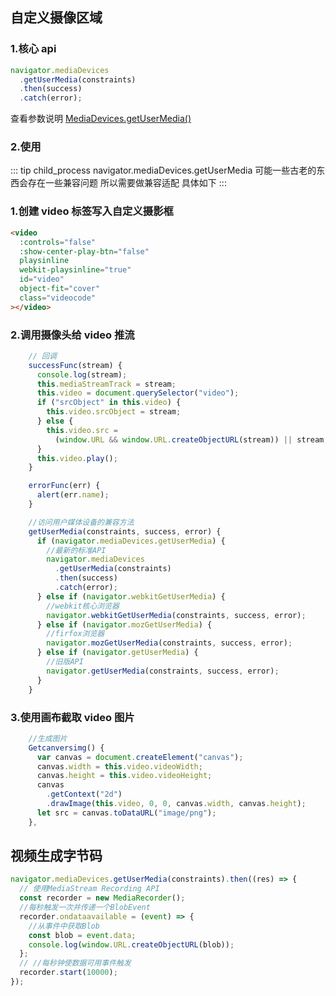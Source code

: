 ## 自定义摄像区域

### 1.核心 api

```js
navigator.mediaDevices
  .getUserMedia(constraints)
  .then(success)
  .catch(error);
```

查看参数说明 [MediaDevices.getUserMedia()](https://developer.mozilla.org/zh-CN/docs/Web/API/MediaDevices/getUserMedia)

### 2.使用

::: tip child_process
navigator.mediaDevices.getUserMedia 可能一些古老的东西会存在一些兼容问题 所以需要做兼容适配 具体如下
:::

### 1.创建 video 标签写入自定义摄影框

```html
<video
  :controls="false"
  :show-center-play-btn="false"
  playsinline
  webkit-playsinline="true"
  id="video"
  object-fit="cover"
  class="videocode"
></video>
```

### 2.调用摄像头给 video 推流

```js
    // 回调
    successFunc(stream) {
      console.log(stream);
      this.mediaStreamTrack = stream;
      this.video = document.querySelector("video");
      if ("srcObject" in this.video) {
        this.video.srcObject = stream;
      } else {
        this.video.src =
          (window.URL && window.URL.createObjectURL(stream)) || stream;
      }
      this.video.play();
    }

    errorFunc(err) {
      alert(err.name);
    }

    //访问用户媒体设备的兼容方法
    getUserMedia(constraints, success, error) {
      if (navigator.mediaDevices.getUserMedia) {
        //最新的标准API
        navigator.mediaDevices
          .getUserMedia(constraints)
          .then(success)
          .catch(error);
      } else if (navigator.webkitGetUserMedia) {
        //webkit核心浏览器
        navigator.webkitGetUserMedia(constraints, success, error);
      } else if (navigator.mozGetUserMedia) {
        //firfox浏览器
        navigator.mozGetUserMedia(constraints, success, error);
      } else if (navigator.getUserMedia) {
        //旧版API
        navigator.getUserMedia(constraints, success, error);
      }
    }
```

### 3.使用画布截取 video 图片

```js
    //生成图片
    Getcanversimg() {
      var canvas = document.createElement("canvas");
      canvas.width = this.video.videoWidth;
      canvas.height = this.video.videoHeight;
      canvas
        .getContext("2d")
        .drawImage(this.video, 0, 0, canvas.width, canvas.height);
      let src = canvas.toDataURL("image/png");
    },
```

## 视频生成字节码

```js
navigator.mediaDevices.getUserMedia(constraints).then((res) => {
  // 使用MediaStream Recording API
  const recorder = new MediaRecorder();
  //每秒触发一次并传递一个BlobEvent
  recorder.ondataavailable = (event) => {
    //从事件中获取Blob
    const blob = event.data;
    console.log(window.URL.createObjectURL(blob));
  };
  // //每秒钟使数据可用事件触发
  recorder.start(10000);
});
```

